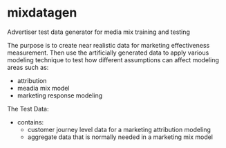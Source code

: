 # mixdatagen
Advertiser test data generator for media mix training and testing

The purpose is to create near realistic data for marketing effectiveness measurement.
Then use the artificially generated data to apply various modeling technique to test how different assumptions can affect modeling areas such as:
- attribution
- meadia mix model
- marketing response modeling

The Test Data:
- contains:
  - customer journey level data for a marketing attribution modeling
  - aggregate data that is normally needed in a marketing mix model
